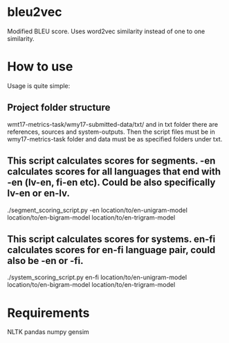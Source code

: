 # bleu2vec
Modified BLEU score. Uses word2vec similarity instead of one to one similarity.

# How to use
Usage is quite simple: 

## Project folder structure
wmt17-metrics-task/wmy17-submitted-data/txt/ and in txt folder there are references, sources and system-outputs. Then the script files must be in wmy17-metrics-task folder and data must be as specified folders under txt.

## This script calculates scores for segments. -en calculates scores for all languages that end with -en (lv-en, fi-en etc). Could be also specifically lv-en or en-lv.
./segment_scoring_script.py -en location/to/en-unigram-model location/to/en-bigram-model location/to/en-trigram-model 

## This script calculates scores for systems. en-fi calculates scores for en-fi language pair, could also be -en or -fi.
./system_scoring_script.py en-fi location/to/en-unigram-model location/to/en-bigram-model location/to/en-trigram-model 

# Requirements
NLTK
pandas
numpy
gensim
